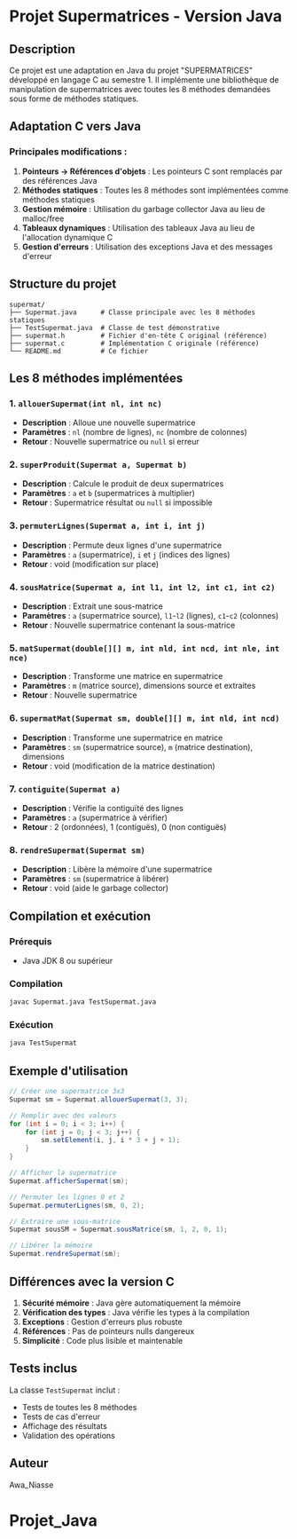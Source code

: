 # Projet Supermatrices - Version Java

## Description

Ce projet est une adaptation en Java du projet "SUPERMATRICES" développé en langage C au semestre 1. Il implémente une bibliothèque de manipulation de supermatrices avec toutes les 8 méthodes demandées sous forme de méthodes statiques.

## Adaptation C vers Java

### Principales modifications :

1. **Pointeurs → Références d'objets** : Les pointeurs C sont remplacés par des références Java
2. **Méthodes statiques** : Toutes les 8 méthodes sont implémentées comme méthodes statiques
3. **Gestion mémoire** : Utilisation du garbage collector Java au lieu de malloc/free
4. **Tableaux dynamiques** : Utilisation des tableaux Java au lieu de l'allocation dynamique C
5. **Gestion d'erreurs** : Utilisation des exceptions Java et des messages d'erreur

## Structure du projet

```
supermat/
├── Supermat.java      # Classe principale avec les 8 méthodes statiques
├── TestSupermat.java  # Classe de test démonstrative
├── supermat.h         # Fichier d'en-tête C original (référence)
├── supermat.c         # Implémentation C originale (référence)
└── README.md          # Ce fichier
```

## Les 8 méthodes implémentées

### 1. `allouerSupermat(int nl, int nc)`
- **Description** : Alloue une nouvelle supermatrice
- **Paramètres** : `nl` (nombre de lignes), `nc` (nombre de colonnes)
- **Retour** : Nouvelle supermatrice ou `null` si erreur

### 2. `superProduit(Supermat a, Supermat b)`
- **Description** : Calcule le produit de deux supermatrices
- **Paramètres** : `a` et `b` (supermatrices à multiplier)
- **Retour** : Supermatrice résultat ou `null` si impossible

### 3. `permuterLignes(Supermat a, int i, int j)`
- **Description** : Permute deux lignes d'une supermatrice
- **Paramètres** : `a` (supermatrice), `i` et `j` (indices des lignes)
- **Retour** : void (modification sur place)

### 4. `sousMatrice(Supermat a, int l1, int l2, int c1, int c2)`
- **Description** : Extrait une sous-matrice
- **Paramètres** : `a` (supermatrice source), `l1`-`l2` (lignes), `c1`-`c2` (colonnes)
- **Retour** : Nouvelle supermatrice contenant la sous-matrice

### 5. `matSupermat(double[][] m, int nld, int ncd, int nle, int nce)`
- **Description** : Transforme une matrice en supermatrice
- **Paramètres** : `m` (matrice source), dimensions source et extraites
- **Retour** : Nouvelle supermatrice

### 6. `supermatMat(Supermat sm, double[][] m, int nld, int ncd)`
- **Description** : Transforme une supermatrice en matrice
- **Paramètres** : `sm` (supermatrice source), `m` (matrice destination), dimensions
- **Retour** : void (modification de la matrice destination)

### 7. `contiguite(Supermat a)`
- **Description** : Vérifie la contiguïté des lignes
- **Paramètres** : `a` (supermatrice à vérifier)
- **Retour** : 2 (ordonnées), 1 (contiguës), 0 (non contiguës)

### 8. `rendreSupermat(Supermat sm)`
- **Description** : Libère la mémoire d'une supermatrice
- **Paramètres** : `sm` (supermatrice à libérer)
- **Retour** : void (aide le garbage collector)

## Compilation et exécution

### Prérequis
- Java JDK 8 ou supérieur

### Compilation
```bash
javac Supermat.java TestSupermat.java
```

### Exécution
```bash
java TestSupermat
```

## Exemple d'utilisation

```java
// Créer une supermatrice 3x3
Supermat sm = Supermat.allouerSupermat(3, 3);

// Remplir avec des valeurs
for (int i = 0; i < 3; i++) {
    for (int j = 0; j < 3; j++) {
        sm.setElement(i, j, i * 3 + j + 1);
    }
}

// Afficher la supermatrice
Supermat.afficherSupermat(sm);

// Permuter les lignes 0 et 2
Supermat.permuterLignes(sm, 0, 2);

// Extraire une sous-matrice
Supermat sousSM = Supermat.sousMatrice(sm, 1, 2, 0, 1);

// Libérer la mémoire
Supermat.rendreSupermat(sm);
```

## Différences avec la version C

1. **Sécurité mémoire** : Java gère automatiquement la mémoire
2. **Vérification des types** : Java vérifie les types à la compilation
3. **Exceptions** : Gestion d'erreurs plus robuste
4. **Références** : Pas de pointeurs nulls dangereux
5. **Simplicité** : Code plus lisible et maintenable

## Tests inclus

La classe `TestSupermat` inclut :
- Tests de toutes les 8 méthodes
- Tests de cas d'erreur
- Affichage des résultats
- Validation des opérations

## Auteur

Awa_Niasse
# Projet_Java

